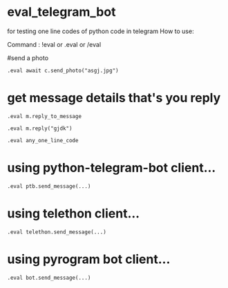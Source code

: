 # eval_telegram_bot
for testing one line codes of python code in telegram 
 How to use:


Command : !eval or .eval or /eval 

#send a photo

```.eval await c.send_photo("asgj.jpg")```

 # get message details that's you reply

```.eval m.reply_to_message```

```.eval m.reply("gjdk")```

```.eval any_one_line_code```

# using python-telegram-bot client...

```.eval ptb.send_message(...)```

# using telethon client...

```.eval telethon.send_message(...)```

# using pyrogram bot client...

```.eval bot.send_message(...)```
